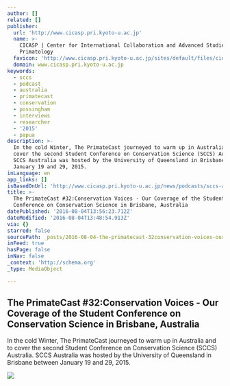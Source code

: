 ```yaml
---
author: []
related: []
publisher:
  url: 'http://www.cicasp.pri.kyoto-u.ac.jp'
  name: >-
    CICASP | Center for International Collaboration and Advanced Studies in
    Primatology
  favicon: 'http://www.cicasp.pri.kyoto-u.ac.jp/sites/default/files/cicasp_favicon.ico'
  domain: www.cicasp.pri.kyoto-u.ac.jp
keywords:
  - sccs
  - podcast
  - australia
  - primatecast
  - conservation
  - possingham
  - interviews
  - researcher
  - '2015'
  - papua
description: >-
  In the cold Winter, The PrimateCast journeyed to warm up in Australia and to
  cover the second Student Conference on Conservation Science (SCCS) Australia.
  SCCS Australia was hosted by the University of Queensland in Brisbane between
  January 19 and 29, 2015.
inLanguage: en
app_links: []
isBasedOnUrl: 'http://www.cicasp.pri.kyoto-u.ac.jp/news/podcasts/sccs-australia'
title: >-
  The PrimateCast #32:Conservation Voices - Our Coverage of the Student
  Conference on Conservation Science in Brisbane, Australia
datePublished: '2016-08-04T13:56:23.712Z'
dateModified: '2016-08-04T13:48:54.913Z'
via: {}
starred: false
sourcePath: _posts/2016-08-04-the-primatecast-32conservation-voices-our-coverage-of-th.md
inFeed: true
hasPage: false
inNav: false
_context: 'http://schema.org'
_type: MediaObject

---
```

<article style=""><h1>The PrimateCast #32:Conservation Voices - Our Coverage of the Student Conference on Conservation Science in Brisbane, Australia</h1><p>In the cold Winter, The PrimateCast journeyed to warm up in Australia and to cover the second Student Conference on Conservation Science (SCCS) Australia. SCCS Australia was hosted by the University of Queensland in Brisbane between January 19 and 29, 2015.</p><img src="http://www.cicasp.pri.kyoto-u.ac.jp/sites/default/files/news/sccs_australia_cover.png" /></article>